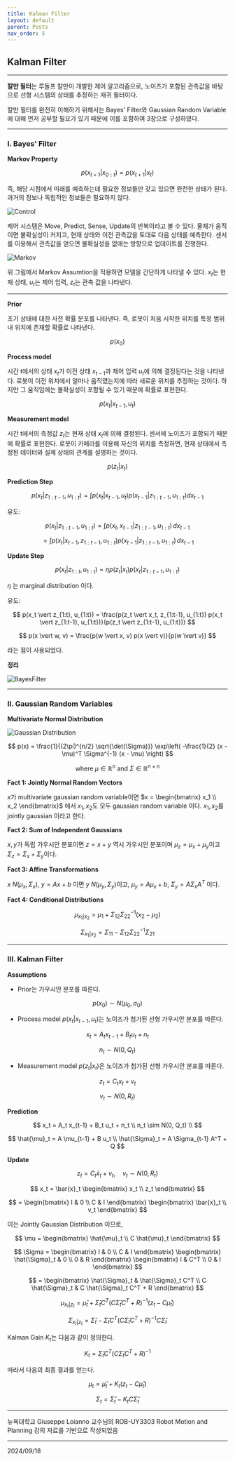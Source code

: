 ```yaml
---
title: Kalman Filter
layout: default
parent: Posts
nav_order: 5
---
```



## Kalman Filter

---

**칼만 필터**는 루돌프 칼만이 개발한 제어 알고리즘으로, 노이즈가 포함된 관측값을 바탕으로 선형 시스템의 상태를 추정하는 재귀 필터이다.  

칼만 필터를 완전히 이해하기 위해서는 Bayes' Filter와 Gaussian Random Variable에 대해 먼저 공부할 필요가 있기 때문에 이를 포함하여 3장으로 구성하였다.  

---

### **I. Bayes' Filter**  
  
**Markov Property**  

$$
p(x_{t+1} \vert x_{0:t}) = p(x_{t+1} \vert x_t)  
$$

즉, 해당 시점에서 미래를 예측하는데 필요한 정보들만 갖고 있으면 완전한 상태가 된다. 과거의 정보나 독립적인 정보들은 필요하지 않다. 


![Control](../images/KalmanFilter/control.png)

제어 시스템은 Move, Predict, Sense, Update의 반복이라고 볼 수 있다. 물체가 움직이면 불확실성이 커지고, 현재 상태와 이전 관측값을 토대로 다음 상태를 예측한다. 센서를 이용해서 관측값을 얻으면 불확실성을 없애는 방향으로 업데이트를 진행한다.

![Markov](../images/KalmanFilter/markov.png)

위 그림에서 Markov Assumtion을 적용하면 모델을 간단하게 나타낼 수 있다. $x_t$는 현재 상태, $u_t$는 제어 입력, $z_t$는 관측 값을 나타낸다.  

---

**Prior**  

초기 상태에 대한 사전 확률 분포를 나타낸다. 즉, 로봇이 처음 시작한 위치를 특정 범위 내 위치에 존재할 확률로 나타낸다. 

$$
p(x_0)  
$$  

**Process model**  

시간 t에서의 상태 $x_t$가 이전 상태 $x_{t-1}$과 제어 입력 $u_t$에 의해 결정된다는 것을 나타낸다. 로봇이 이전 위치에서 얼마나 움직였는지에 따라 새로운 위치를 추정하는 것이다. 하지만 그 움직임에는 불확실성이 포함될 수 있기 때문에 확률로 표현한다. 

$$
p(x_t \vert x_{t-1}, u_t)  
$$

**Measurement model**  

시간 t에서의 측정값 $z_t$는 현재 상태 $x_t$에 의해 결정된다. 센서에 노이즈가 포함되기 때문에 확률로 표현한다. 로봇이 카메라를 이용해 자신의 위치를 측정하면, 현재 상태에서 측정된 데이터와 실제 상태의 관계를 설명하는 것이다.  

$$
p(z_t \vert x_t)  
$$  


**Prediction Step**   

$$
p(x_t \vert z_{1:t-1}, u_{1:t}) = \int p(x_t \vert x_{t-1}, u_t) p(x_{t-1} \vert z_{1:t-1}, u_{1:t}) dx_{t-1}  
$$  

유도:

$$
p(x_t \vert z_{1:t-1}, u_{1:t}) = \int p(x_t, x_{t-1} \vert z_{1:t-1}, u_{1:t}) \, dx_{t-1}
$$

$$
= \int p(x_t \vert x_{t-1}, z_{1:t-1}, u_{1:t}) p(x_{t-1} \vert z_{1:t-1}, u_{1:t}) \, dx_{t-1}
$$

**Update Step**  

$$
p(x_t \vert z_{1:t}, u_{1:t}) = \eta p(z_t \vert x_t) p(x_t \vert z_{1:t-1}, u_{1:t})  
$$

$\eta$ 는 marginal distribution 이다.  

유도:

$$
p(x_t \vert z_{1:t}, u_{1:t}) = \frac{p(z_t \vert x_t, z_{1:t-1}, u_{1:t}) p(x_t \vert z_{1:t-1}, u_{1:t})}{p(z_t \vert z_{1:t-1}, u_{1:t})}  
$$

$$
p(x \vert w, v) = \frac{p(w \vert x, v) p(x \vert v)}{p(w \vert v)}
$$ 

라는 점이 사용되었다. 

**정리**  

![BayesFilter](../images/KalmanFilter/BayesFilter.png)

---

### **II. Gaussian Random Variables**  

**Multivariate Normal Distribution**  

![Gaussian Distribution](../images/KalmanFilter/gaussian.png)

$$
p(x) = \frac{1}{(2\pi)^{n/2} \sqrt{\det(\Sigma)}} 
\exp\left( -\frac{1}{2} (x - \mu)^T \Sigma^{-1} (x - \mu) \right)
$$

$$
\text{where } \mu \in \mathbb{R}^n \text{ and } \Sigma \in \mathbb{R}^{n \times n}  
$$

**Fact 1: Jointly Normal Random Vectors**  

$x$가 multivariate gaussian random variable이면 $x = \begin{bmatrix} x_1 \\ x_2 \end{bmatrix}$ 에서 $x_1, x_2$도 모두 gaussian random variable 이다. $x_1, x_2$를 jointly gaussian 이라고 한다.  

**Fact 2: Sum of Independent Gaussians**  

$x, y$가 독립 가우시안 분포이면 $z=x+y$ 역시 가우시안 분포이며 $\mu_z = \mu_x+\mu_y$이고 $\Sigma_z=\Sigma_x+\Sigma_y$이다.  
  

**Fact 3: Affine Transformations**  

$x ~ N(\mu_x, \Sigma_x)$, $y=Ax+b$ 이면 $y ~ N(\mu_y, \Sigma_y)$이고, $\mu_y = A \mu_x + b$, $\Sigma_y = A \Sigma_x A^T$ 이다.  


**Fact 4: Conditional Distributions**  

$$
\mu_{x_1 \vert x_2} = \mu_1 + \Sigma_{12} \Sigma_{22}^{-1} (x_2 - \mu_2)  
$$

$$
\Sigma_{x_1 \vert x_2} = \Sigma_{11} - \Sigma_{12} \Sigma_{22}^{-1} \Sigma_{21}  
$$ 

---

### **III. Kalman Filter**  

**Assumptions**  

- Prior는 가우시안 분포를 따른다.  

$$
p(x_0) \sim N(\mu _0, \sigma _0)
$$

- Process model $p(x_t \vert x_{t-1}, u_t)$는 노이즈가 첨가된 선형 가우시안 분포를 따른다.  

$$
x_t = A_t x_{t-1} + B_t u_t + n_t  
$$

$$
n_t \sim N(0, Q_t)  
$$

- Measurement model $p(z_t \vert x_t)$은 노이즈가 첨가된 선형 가우시안 분포를 따른다.

$$
z_t = C_t x_t + v_t  
$$

$$
v_t \sim N(0, R_t)  
$$

**Prediction**  

$$
x_t = A_t x_{t-1} + B_t u_t + n_t \\
n_t \sim N(0, Q_t) \\
$$

$$
\hat{\mu}_t = A \mu_{t-1} + B u_t \\
\hat{\Sigma}_t = A \Sigma_{t-1} A^T + Q
$$

**Update**  

$$
z_t = C_t \bar{x}_t + v_t, \quad v_t \sim N(0, R_t)
$$

$$
x_t = \bar{x}_t \begin{bmatrix} x_t \\ z_t \end{bmatrix}
$$

$$
= \begin{bmatrix} I & 0 \\ C & I \end{bmatrix} \begin{bmatrix} \bar{x}_t \\ v_t \end{bmatrix}
$$

이는 Jointly Gaussian Distribution 이므로,  

$$
\mu = \begin{bmatrix} \hat{\mu}_t \\ C \hat{\mu}_t \end{bmatrix}  
$$

$$
\Sigma = \begin{bmatrix} I & 0 \\ C & I \end{bmatrix} \begin{bmatrix} \hat{\Sigma}_t & 0 \\ 0 & R \end{bmatrix} \begin{bmatrix} I & C^T \\ 0 & I \end{bmatrix}
$$

$$
= \begin{bmatrix} \hat{\Sigma}_t & \hat{\Sigma}_t C^T \\ C \hat{\Sigma}_t & C \hat{\Sigma}_t C^T + R \end{bmatrix}
$$

$$
\mu_{x_t \vert z_t} = \hat{\mu}_t + \hat{\Sigma}_t C^T (C \hat{\Sigma}_t C^T + R)^{-1} (z_t - C \hat{\mu}_t) 
$$

$$
\Sigma_{x_t \vert z_t} = \hat{\Sigma}_t - \hat{\Sigma}_t C^T (C \hat{\Sigma}_t C^T + R)^{-1} C \hat{\Sigma}_t
$$

Kalman Gain $K_t$는 다음과 같이 정의한다. 

$$
K_t = \hat{\Sigma}_t C^T (C \hat{\Sigma}_t C^T + R)^{-1}
$$

따라서 다음의 최종 결과를 얻는다.  

$$
\mu_t = \hat{\mu}_t + K_t (z_t - C \hat{\mu}_t)
$$

$$
\Sigma_t = \hat{\Sigma}_t - K_t C \hat{\Sigma}_t
$$

---

뉴욕대학교 Giuseppe Loianno 교수님의 ROB-UY3303 Robot Motion and Planning 강의 자료를 기반으로 작성되었음  

---

2024/09/18
